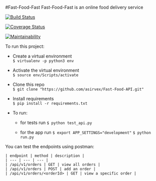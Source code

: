 #Fast-Food-Fast
Fast-Food-Fast is an online food delivery service

[![Build Status](https://travis-ci.org/asirvex/Fast-Food-API.svg?branch=master)](https://travis-ci.org/asirvex/Fast-Food-API)

[![Coverage Status](https://coveralls.io/repos/github/asirvex/Fast-Food-API/badge.svg)](https://coveralls.io/github/asirvex/Fast-Food-API)

[![Maintainability](https://api.codeclimate.com/v1/badges/8c5bc842bc44fc7b1e26/maintainability)](https://codeclimate.com/github/asirvex/Fast-Food-API/maintainability)

To run this project:

- Create a virtual environment   
`$ virtualenv -p python3 env`

- Activate the virtual environment   
`$ source env/Scripts/activate`


- Clone this repo   
`$ git clone "https://github.com/asirvex/Fast-Food-API.git"`

- Install requirements   
`$ pip install -r requirements.txt`

- To run:
	- for tests run
	`$ python test_api.py`

	- for the app run
	`$ export APP_SETTINGS="development"`
	`$ python run.py`

You can test the endpoints using postman:

    | endpoint | method | description |
    | --- | --- | --- |
	| /api/v1/orders | GET | view all orders |
	| /api/v1/orders | POST | add an order |
	| /api/v1/orders/<orderId> | GET | view a specific order |